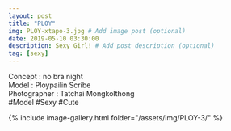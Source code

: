 ```yaml
---
layout: post
title: "PLOY"
img: PLOY-xtapo-3.jpg # Add image post (optional)
date: 2019-05-10 03:30:00
description: Sexy Girl! # Add post description (optional)
tag: [sexy]
---
```

Concept : no bra night  
Model : Ploypailin Scribe  
Photographer : Tatchai Mongkolthong  
#Model #Sexy #Cute

{% include image-gallery.html folder="/assets/img/PLOY-3/" %}

